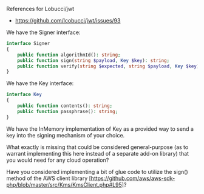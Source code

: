 References for Lobucci/jwt

- https://github.com/lcobucci/jwt/issues/93

We have the Signer interface:

```php
interface Signer
{
    public function algorithmId(): string;
    public function sign(string $payload, Key $key): string;
    public function verify(string $expected, string $payload, Key $key): bool;
}
```

We have the Key interface:

```php
interface Key
{
    public function contents(): string;
    public function passphrase(): string;
}
```

We have the InMemory implementation of Key as a provided way to send a key into the signing mechanism of your choice.

What exactly is missing that could be considered general-purpose (as to warrant implementing this here instead of a separate add-on library) that you would need for any cloud operation?

Have you considered implementing a bit of glue code to utilize the sign() method of the AWS client library [https://github.com/aws/aws-sdk-php/blob/master/src/Kms/KmsClient.php#L95]?
